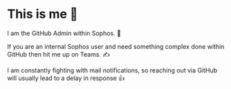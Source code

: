 # This is me :wave:

I am the GitHub Admin within Sophos. :star_struck:

If you are an internal Sophos user and need something complex done within GitHub then hit me up on Teams. :writing_hand:

I am constantly fighting with mail notifications, so reaching out via GitHub will usually lead to a delay in response :thumbsup:

